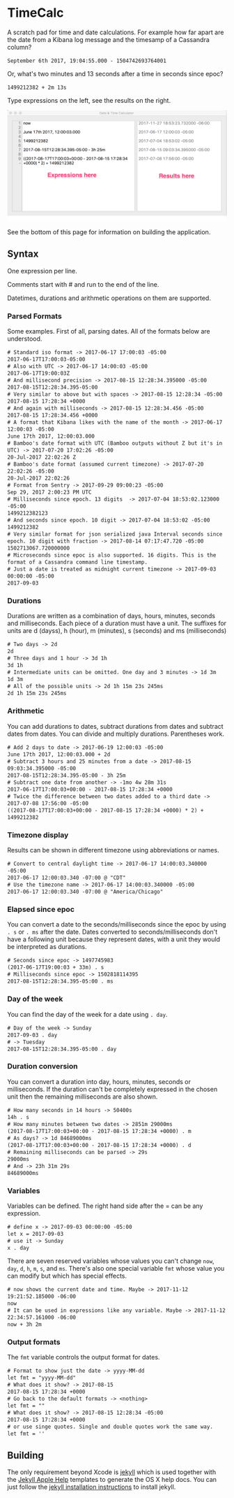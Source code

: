 # TimeCalc

A scratch pad for time and date calculations. For example how far apart are the date from a Kibana log
message and the timesamp of a Cassandra column?

    September 6th 2017, 19:04:55.000 - 1504742693764001

Or, what's two minutes and 13 seconds after a time in seconds since epoc?

    1499212382 + 2m 13s

Type expressions on the left, see the results on the right.

![](TimeCalcOverview.png)

See the bottom of this page for information on building the application.

## Syntax

One expression per line.

Comments start with # and run to the end of the line.

Datetimes, durations and arithmetic operations on them are supported.

### Parsed Formats

Some examples. First of all, parsing dates.  All of the formats below are understood.

    # Standard iso format -> 2017-06-17 17:00:03 -05:00
    2017-06-17T17:00:03-05:00
    # Also with UTC -> 2017-06-17 14:00:03 -05:00
    2017-06-17T19:00:03Z
    # And millisecond precision -> 2017-08-15 12:28:34.395000 -05:00
    2017-08-15T12:28:34.395-05:00
    # Very similar to above but with spaces -> 2017-08-15 12:28:34 -05:00
    2017-08-15 17:28:34 +0000
    # And again with milliseconds -> 2017-08-15 12:28:34.456 -05:00
    2017-08-15 17:28:34.456 +0000
    # A format that Kibana likes with the name of the month -> 2017-06-17 12:00:03 -05:00
    June 17th 2017, 12:00:03.000
    # Bamboo's date format with UTC (Bamboo outputs without Z but it's in UTC) -> 2017-07-20 17:02:26 -05:00
    20-Jul-2017 22:02:26 Z
    # Bamboo's date format (assumed current timezone) -> 2017-07-20 22:02:26 -05:00
    20-Jul-2017 22:02:26
    # Format from Sentry -> 2017-09-29 09:00:23 -05:00
    Sep 29, 2017 2:00:23 PM UTC
    # Milliseconds since epoch. 13 digits  -> 2017-07-04 18:53:02.123000 -05:00
    1499212382123
    # And seconds since epoch. 10 digit -> 2017-07-04 18:53:02 -05:00
    1499212382
    # Very similar format for json serialized java Interval seconds since epoch. 10 digit with fraction -> 2017-08-14 07:17:47.720 -05:00
    1502713067.720000000
    # Microseconds since epoc is also supported. 16 digits. This is the format of a Cassandra command line timestamp.
    # Just a date is treated as midnight current timezone -> 2017-09-03 00:00:00 -05:00
    2017-09-03

### Durations

Durations are written as a combination of days, hours, minutes, seconds and milliseconds.
Each piece of a duration must have a unit. The suffixes for units are d (dayss), h (hour), m (minutes),
s (seconds) and ms (milliseconds)

    # Two days -> 2d
    2d
    # Three days and 1 hour -> 3d 1h
    3d 1h
    # Intermediate units can be omitted. One day and 3 minutes -> 1d 3m
    1d 3m
    # All of the possible units -> 2d 1h 15m 23s 245ms
    2d 1h 15m 23s 245ms

### Arithmetic

You can add durations to dates, subtract durations from dates and subtract dates from dates.
You can divide and multiply durations. Parentheses work.

    # Add 2 days to date -> 2017-06-19 12:00:03 -05:00
    June 17th 2017, 12:00:03.000 + 2d
    # Subtract 3 hours and 25 minutes from a date -> 2017-08-15 09:03:34.395000 -05:00
    2017-08-15T12:28:34.395-05:00 - 3h 25m
    # Subtract one date from another -> -1mo 4w 28m 31s
    2017-06-17T17:00:03+00:00 - 2017-08-15 17:28:34 +0000
    # Twice the difference between two dates added to a third date -> 2017-07-08 17:56:00 -05:00
    ((2017-08-17T17:00:03+00:00 - 2017-08-15 17:28:34 +0000) * 2) + 1499212382
    
### Timezone display

Results can be shown in different timezone using abbreviations or names.

    # Convert to central daylight time -> 2017-06-17 14:00:03.340000 -05:00
    2017-06-17 12:00:03.340 -07:00 @ "CDT"
    # Use the timezone name -> 2017-06-17 14:00:03.340000 -05:00
    2017-06-17 12:00:03.340 -07:00 @ "America/Chicago"

### Elapsed since epoc

You can convert a date to the seconds/milliseconds since the epoc by using `. s` or `. ms` after the date.
Dates converted to seconds/milliseconds don't have a following unit because they represent dates,
with a unit they would be interpreted as durations.

    # Seconds since epoc -> 1497745983
    (2017-06-17T19:00:03 + 33m) . s
    # Milliseconds since epoc -> 1502818114395
    2017-08-15T12:28:34.395-05:00 . ms

### Day of the week

You can find the day of the week for a date using  `. day`.

    # Day of the week -> Sunday
    2017-09-03 . day
    # -> Tuesday
    2017-08-15T12:28:34.395-05:00 . day

### Duration conversion

You can convert a duration into day, hours, minutes, seconds or milliseconds. If the duration can't be completely
expressed in the chosen unit then the remaining milliseconds are also shown.

    # How many seconds in 14 hours -> 50400s
    14h . s
    # How many minutes between two dates -> 2851m 29000ms
    (2017-08-17T17:00:03+00:00 - 2017-08-15 17:28:34 +0000) . m
    # As days? -> 1d 84689000ms
    (2017-08-17T17:00:03+00:00 - 2017-08-15 17:28:34 +0000) . d
    # Remaining milliseconds can be parsed -> 29s
    29000ms
    # And -> 23h 31m 29s
    84689000ms
    
### Variables

Variables can be defined. The right hand side after the = can be any expression.

    # define x -> 2017-09-03 00:00:00 -05:00
    let x = 2017-09-03
    # use it -> Sunday
    x . day

There are seven reserved variables whose values you can't change `now`, `day`, `d`, `h`, `m`, `s`, and `ms`.
There's also one special variable `fmt` whose value you can modify but which has special effects.

    # now shows the current date and time. Maybe -> 2017-11-12 19:21:52.185000 -06:00
    now
    # It can be used in expressions like any variable. Maybe -> 2017-11-12 22:34:57.161000 -06:00
    now + 3h 2m

### Output formats

The `fmt` variable controls the output format for dates.

    # Format to show just the date -> yyyy-MM-dd
    let fmt = "yyyy-MM-dd"
    # What does it show? -> 2017-08-15
    2017-08-15 17:28:34 +0000
    # Go back to the default formats -> <nothing>
    let fmt = ""
    # What does it show? -> 2017-08-15 12:28:34 -05:00
    2017-08-15 17:28:34 +0000
    # or use singe quotes. Single and double quotes work the same way.
    let fmt = ''

## Building

The only requirement beyond Xcode is [jekyll](https://jekyllrb.com) which is used together with the [Jekyll Apple Help](https://github.com/chuckhoupt/jekyll-apple-help) templates to  generate the OS X help docs. You can just follow the [jekyll installation instructions](https://jekyllrb.com/docs/installation/) to install jekyll.
